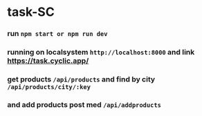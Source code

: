 # task-SC

### run `npm start or npm run dev`
### running on localsystem `http://localhost:8000` and link https://task.cyclic.app/
### get products `/api/products` and find by city `/api/products/city/:key`
### and add products post med `/api/addproducts`
